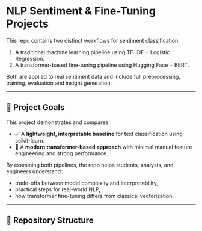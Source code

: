 # NLP Sentiment & Fine-Tuning Projects

This repo contains two distinct workflows for sentiment classification:
1. A traditional machine learning pipeline using TF-IDF + Logistic Regression.
2. A transformer-based fine-tuning pipeline using Hugging Face + BERT.

Both are applied to real sentiment data and include full preprocessing, training, evaluation and insight generation.

---

## 🧪 Project Goals

This project demonstrates and compares:
- ✅ A **lightweight, interpretable baseline** for text classification using scikit-learn.
- 🤗 A **modern transformer-based approach** with minimal manual feature engineering and strong performance.

By examining both pipelines, the repo helps students, analysts, and engineers understand:
- trade-offs between model complexity and interpretability,
- practical steps for real-world NLP,
- how transformer fine-tuning differs from classical vectorization.

---

## 📁 Repository Structure
